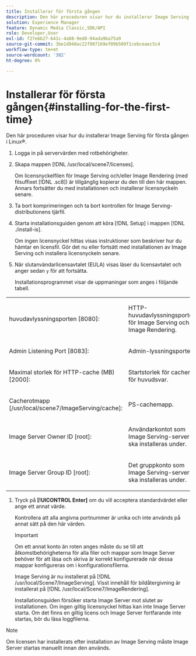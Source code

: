 ```yaml
---
title: Installerar för första gången
description: Den här proceduren visar hur du installerar Image Serving för första gången i Linux®.
solution: Experience Manager
feature: Dynamic Media Classic,SDK/API
role: Developer,User
exl-id: f27e6b27-641c-4a88-9ed0-94ada9ba75a9
source-git-commit: 3be1d948ac22f907169ef09b509f1cebceaec5c4
workflow-type: tm+mt
source-wordcount: '382'
ht-degree: 0%

---
```


# Installerar för första gången{#installing-for-the-first-time}

Den här proceduren visar hur du installerar Image Serving för första gången i Linux®.

1. Logga in på servervärden med rotbehörigheter.
1. Skapa mappen [!DNL /usr/local/scene7/licenses].

   Om licensnyckelfilen för Image Serving och/eller Image Rendering (med filsuffixet [!DNL .sc8]) är tillgänglig kopierar du den till den här mappen. Annars fortsätter du med installationen och installerar licensnyckeln senare.
1. Ta bort komprimeringen och ta bort kontrollen för Image Serving-distributionens tjärfil.
1. Starta installationsguiden genom att köra [!DNL Setup] i mappen [!DNL ./install-is].

   Om ingen licensnyckel hittas visas instruktioner som beskriver hur du hämtar en licensfil. Gör det nu eller fortsätt med installationen av Image Serving och installera licensnyckeln senare.
1. När slutanvändarlicensavtalet (EULA) visas läser du licensavtalet och anger sedan `y` för att fortsätta.

   Installationsprogrammet visar de uppmaningar som anges i följande tabell.

<table id="table_0E7B673CAD8E4C5EB72F8283A0DDEFC8"> 
 <tbody> 
  <tr> 
   <td colname="col1"> <p><span class="codeph"> huvudavlyssningsporten [8080]:</span> </p> </td>
   <td colname="col2"> <p>HTTP-huvudavlyssningsporten för Image Serving och Image Rendering. </p> </td>
  </tr> 
  <tr> 
   <td colname="col1"> <p><span class="codeph"> Admin Listening Port [8083]:</span> </p> </td> 
   <td colname="col2"> <p>Admin-lyssningsporten. </p> </td>
  </tr> 
  <tr> 
   <td colname="col1"> <p><span class="codeph"> Maximal storlek för HTTP-cache (MB) [2000]:</span> </p> </td> 
   <td colname="col2"> <p>Startstorlek för cachen för huvudsvar. </p> </td>
  </tr>
  <tr> 
   <td colname="col1"> <p><span class="codeph"> Cacherotmapp [/usr/local/scene7/ImageServing/cache]:</span> </p> </td> 
   <td colname="col2"> <p>PS-cachemapp. </p> </td> 
  </tr> 
  <tr> 
   <td colname="col1"> <p><span class="codeph"> Image Server Owner ID [root]:</span> </p> </td>
   <td colname="col2"> <p>Användarkontot som Image Serving-servern ska installeras under. </p> </td>
  </tr>
  <tr> 
   <td colname="col1"> <p><span class="codeph"> Image Server Group ID [root]:</span> </p> </td>
   <td colname="col2"> <p>Det gruppkonto som Image Serving-servern ska installeras under. </p> </td>
  </tr>
 </tbody>
</table>

1. Tryck på **[!UICONTROL Enter]** om du vill acceptera standardvärdet eller ange ett annat värde.

   Kontrollera att alla angivna portnummer är unika och inte används på annat sätt på den här värden.

   >[!IMPORTANT]
   >
   >Om ett annat konto än roten anges måste du se till att åtkomstbehörigheterna för alla filer och mappar som Image Server behöver för att läsa och skriva är korrekt konfigurerade när dessa mappar konfigureras om i konfigurationsfilerna.
   >
   >Image Serving är nu installerat på [!DNL /usr/local/Scene7/ImageServing]. Visst innehåll för bildåtergivning är installerat på [!DNL /usr/local/Scene7/ImageRendering].
   >
   >Installationsguiden försöker starta Image Server mot slutet av installationen. Om ingen giltig licensnyckel hittas kan inte Image Server starta. Om det finns en giltig licens och Image Server fortfarande inte startas, bör du läsa loggfilerna.

>[!NOTE]
>
>Om licensen har installerats efter installation av Image Serving måste Image Server startas manuellt innan den används.
